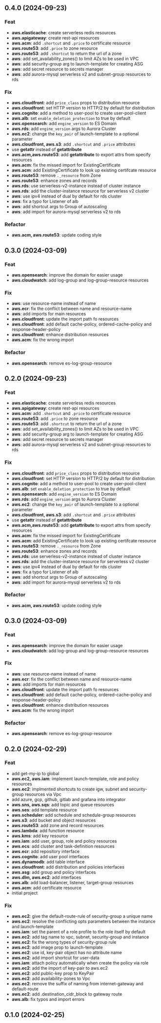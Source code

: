 ## 0.4.0 (2024-09-23)

### Feat

- **aws.elasticache**: create serverless redis resources
- **aws.apigateway**: create rest-api resources
- **aws.acm**: add `.shortcut` and `.price` to certificate resource
- **aws.route53**: add `.price` to zone resource
- **aws.route53**: add `.shortcut` to return the url of a zone
- **aws**: add set_availability_zones() to limit AZs to be used in VPC
- **aws**: add security-group arg to launch-template for creating ASG
- **aws**: add secret resource to secrets manager
- **aws**: add aurora-mysql serverless v2 and subnet-group resources to rds

### Fix

- **aws.cloudfront**: add `price_class` props to distribution resource
- **aws.cloudfront**: set HTTP version to HTTP/2 by default for distribution
- **aws.cognito**: add a method to user-pool to create user-pool-client
- **aws.alb**: set `enable_deletion_protection` to true by default
- **aws.opensearch**: add `engine_version` to ES Domain
- **aws.rds**: add `engine_version` args to Aurora Cluster
- **aws.ec2**: change the `key_pair` of launch-template to a optional parameter
- **aws.cloudfront, aws.s3**: add `.shortcut` and `.price` attributes
- use __getattr__ instead of __getattribute__
- **aws.acm,aws.route53**: add __getattribute__ to export attrs from specify resources
- **aws.acm**: fix the missed import for ExistingCertificate
- **aws.acm**: add ExistingCertificate to look up existing certifcate resource
- **aws.route53**: remove `._resource` from Zone
- **aws.route53**: enhance zones and records
- **aws.rds**: use serverless-v2-instance instead of cluster instance
- **aws.rds**: add the cluster-instance resource for serverless v2 cluster
- **aws**: use ipv4 instead of dual by default for rds cluster
- **aws**: fix a typo for Listener of alb
- **aws**: add shortcut args to Group of autoscaling
- **aws**: add import for aurora-mysql serverless v2 to rds

### Refactor

- **aws.acm, aws.route53**: update coding style

## 0.3.0 (2024-03-09)

### Feat

- **aws.opensearch**: improve the domain for easier usage
- **aws.cloudwatch**: add log-group and log-group-resource resources

### Fix

- **aws**: use resource-name instead of name
- **aws.ecr**: fix the conflict between name and resource-name
- **aws**: add imports for main resources
- **aws.cloudfront**: update the import path fo resources
- **aws.cloudfront**: add default cache-policy, ordered-cache-policy and response-header-policy
- **aws.cloudfront**: enhance distribution resources
- **aws.acm**: fix the wrong import

### Refactor

- **aws.opensearch**: remove es-log-group-resource

## 0.2.0 (2024-09-23)

### Feat

- **aws.elasticache**: create serverless redis resources
- **aws.apigateway**: create rest-api resources
- **aws.acm**: add `.shortcut` and `.price` to certificate resource
- **aws.route53**: add `.price` to zone resource
- **aws.route53**: add `.shortcut` to return the url of a zone
- **aws**: add set_availability_zones() to limit AZs to be used in VPC
- **aws**: add security-group arg to launch-template for creating ASG
- **aws**: add secret resource to secrets manager
- **aws**: add aurora-mysql serverless v2 and subnet-group resources to rds

### Fix

- **aws.cloudfront**: add `price_class` props to distribution resource
- **aws.cloudfront**: set HTTP version to HTTP/2 by default for distribution
- **aws.cognito**: add a method to user-pool to create user-pool-client
- **aws.alb**: set `enable_deletion_protection` to true by default
- **aws.opensearch**: add `engine_version` to ES Domain
- **aws.rds**: add `engine_version` args to Aurora Cluster
- **aws.ec2**: change the `key_pair` of launch-template to a optional parameter
- **aws.cloudfront, aws.s3**: add `.shortcut` and `.price` attributes
- use __getattr__ instead of __getattribute__
- **aws.acm,aws.route53**: add __getattribute__ to export attrs from specify resources
- **aws.acm**: fix the missed import for ExistingCertificate
- **aws.acm**: add ExistingCertificate to look up existing certifcate resource
- **aws.route53**: remove `._resource` from Zone
- **aws.route53**: enhance zones and records
- **aws.rds**: use serverless-v2-instance instead of cluster instance
- **aws.rds**: add the cluster-instance resource for serverless v2 cluster
- **aws**: use ipv4 instead of dual by default for rds cluster
- **aws**: fix a typo for Listener of alb
- **aws**: add shortcut args to Group of autoscaling
- **aws**: add import for aurora-mysql serverless v2 to rds

### Refactor

- **aws.acm, aws.route53**: update coding style

## 0.3.0 (2024-03-09)

### Feat

- **aws.opensearch**: improve the domain for easier usage
- **aws.cloudwatch**: add log-group and log-group-resource resources

### Fix

- **aws**: use resource-name instead of name
- **aws.ecr**: fix the conflict between name and resource-name
- **aws**: add imports for main resources
- **aws.cloudfront**: update the import path fo resources
- **aws.cloudfront**: add default cache-policy, ordered-cache-policy and response-header-policy
- **aws.cloudfront**: enhance distribution resources
- **aws.acm**: fix the wrong import

### Refactor

- **aws.opensearch**: remove es-log-group-resource

## 0.2.0 (2024-02-29)

### Feat

- add get-my-ip to global
- **aws.ec2, aws.iam**: implement launch-template, role and policy resources
- **aws.ec2**: implmented shortcuts to create igw, subnet and security-group resources via Vpc
- add azure, gcp, github, gitlab and grafana into integrator
- **aws.sns, aws.sqs**: add topic and queue resources
- **aws.ses**: add template resource
- **aws.scheduler**: add schedule and schedule-group resources
- **aws.s3**: add bucket and object resources
- **aws.route53**: add zone and record resources
- **aws.lambda**: add function resource
- **aws.kms**: add key resource
- **aws.iam**: add user, group, role and policy resources
- **aws.ecs**: add cluster and task-definition resources
- **aws.ecr**: add repository interface
- **aws.cognito**: add user pool interfaces
- **aws.dynamodb**: add table interface
- **aws.cloudfront**: add distribution and policies interfaces
- **aws.asg**: add group and policy interfaces
- **aws.dlm, aws.ec2**: add interfaces
- **aws.alb**: add load-balancer, listener, target-group resources
- **aws.acm**: add certificate resource
- initial project

### Fix

- **aws.ec2**: give the default-route-rule of security-group a unique name
- **aws.ec2**: resolve the conflicting opts parameters between the instance and launch-template
- **aws.iam**: set the parent of a role profile to the role itself by default
- **aws.ec2**: add tag name to vpc, subnet, security-group and instance
- **aws.ec2**: fix the wrong types of security-group rule
- **aws.ec2**: add image prop to launch-template
- **aws.ec2**: use id, key-pair object has no attribute name
- **aws.ec2**: add import shortcut for user-data
- **aws.iam**: attach policy automatically when create the policy via role
- **aws.ec2**: add the import of key-pair to aws.ec2
- **aws.ec2**: add public-key prop to KeyPair
- **aws.ec2**: add availability-zones to Vpc
- **aws.ec2**: remove the suffix of naming from internet-gateway and default-route
- **aws.ec2**: add .destination_cidr_block to gateway route
- **aws.alb**: fix typos and import errors

## 0.1.0 (2024-02-25)
